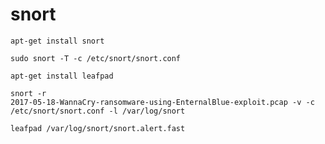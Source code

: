# snort

<code>apt-get install snort</code><br>

<code>sudo snort -T -c /etc/snort/snort.conf</code><br>

<code>apt-get install leafpad</code><br>

<code>snort -r 2017-05-18-WannaCry-ransomware-using-EnternalBlue-exploit.pcap -v -c /etc/snort/snort.conf -l /var/log/snort</code><br>

<code>leafpad /var/log/snort/snort.alert.fast</code><br>

